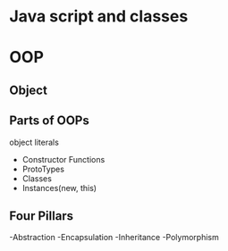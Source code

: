 # Java script and classes

# OOP

## Object

## Parts of OOPs

object literals

- Constructor Functions
- ProtoTypes
- Classes
- Instances(new, this)

## Four Pillars
-Abstraction
-Encapsulation
-Inheritance
-Polymorphism